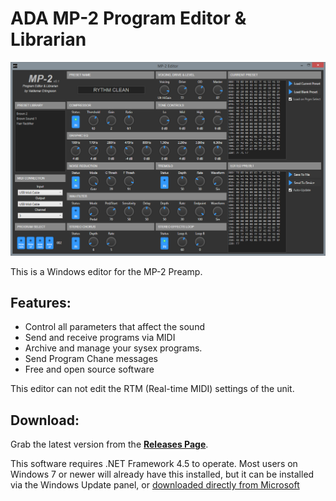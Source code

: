 # ADA MP-2 Program Editor & Librarian

![](Screenshot.png)

This is a Windows editor for the MP-2 Preamp. 

## Features:

* Control all parameters that affect the sound 
* Send and receive programs via MIDI
* Archive and manage your sysex programs.
* Send Program Chane messages
* Free and open source software

This editor can not edit the RTM (Real-time MIDI) settings of the unit.

## Download:

Grab the latest version from the **[Releases Page]()**.

This software requires .NET Framework 4.5 to operate. Most users on Windows 7 or newer will already have this installed, but it can be installed via the Windows Update panel, or [downloaded directly from Microsoft](https://www.microsoft.com/en-gb/download/details.aspx?id=30653)